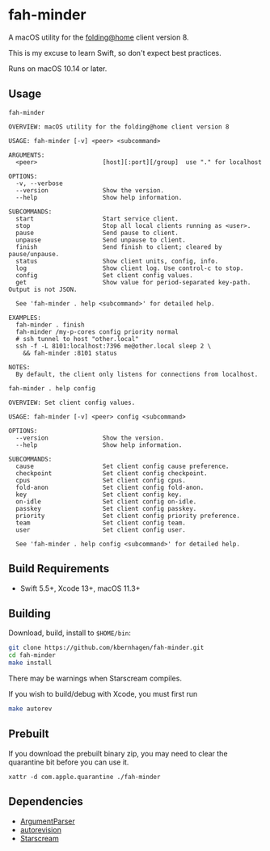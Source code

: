 # fah-minder

A macOS utility for the [folding@home](https://foldingathome.org) client version 8.

This is my excuse to learn Swift, so don't expect best practices.

Runs on macOS 10.14 or later.


## Usage

`fah-minder`

```
OVERVIEW: macOS utility for the folding@home client version 8

USAGE: fah-minder [-v] <peer> <subcommand>

ARGUMENTS:
  <peer>                  [host][:port][/group]  use "." for localhost

OPTIONS:
  -v, --verbose
  --version               Show the version.
  --help                  Show help information.

SUBCOMMANDS:
  start                   Start service client.
  stop                    Stop all local clients running as <user>.
  pause                   Send pause to client.
  unpause                 Send unpause to client.
  finish                  Send finish to client; cleared by pause/unpause.
  status                  Show client units, config, info.
  log                     Show client log. Use control-c to stop.
  config                  Set client config values.
  get                     Show value for period-separated key-path. Output is not JSON.

  See 'fah-minder . help <subcommand>' for detailed help.

EXAMPLES:
  fah-minder . finish
  fah-minder /my-p-cores config priority normal
  # ssh tunnel to host "other.local"
  ssh -f -L 8101:localhost:7396 me@other.local sleep 2 \
    && fah-minder :8101 status

NOTES:
  By default, the client only listens for connections from localhost.
```

`fah-minder . help config`

```
OVERVIEW: Set client config values.

USAGE: fah-minder [-v] <peer> config <subcommand>

OPTIONS:
  --version               Show the version.
  --help                  Show help information.

SUBCOMMANDS:
  cause                   Set client config cause preference.
  checkpoint              Set client config checkpoint.
  cpus                    Set client config cpus.
  fold-anon               Set client config fold-anon.
  key                     Set client config key.
  on-idle                 Set client config on-idle.
  passkey                 Set client config passkey.
  priority                Set client config priority preference.
  team                    Set client config team.
  user                    Set client config user.

  See 'fah-minder . help config <subcommand>' for detailed help.
```

## Build Requirements

- Swift 5.5+, Xcode 13+, macOS 11.3+


## Building

Download, build, install to `$HOME/bin`:

```bash
git clone https://github.com/kbernhagen/fah-minder.git
cd fah-minder
make install
```

There may be warnings when Starscream compiles.

If you wish to build/debug with Xcode, you must first run

```bash
make autorev
```


## Prebuilt

If you download the prebuilt binary zip, you may need to clear the
quarantine bit before you can use it.

    xattr -d com.apple.quarantine ./fah-minder 


## Dependencies

- [ArgumentParser](https://github.com/apple/swift-argument-parser)
- [autorevision](https://autorevision.github.io)
- [Starscream](https://github.com/daltoniam/Starscream)
